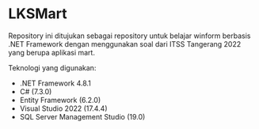 # LKSMart

Repository ini ditujukan sebagai repository untuk belajar winform berbasis .NET Framework
dengan menggunakan soal dari ITSS Tangerang 2022 yang berupa aplikasi mart.

Teknologi yang digunakan:
- .NET Framework 4.8.1
- C# (7.3.0)
- Entity Framework (6.2.0)
- Visual Studio 2022 (17.4.4)
- SQL Server Management Studio (19.0)